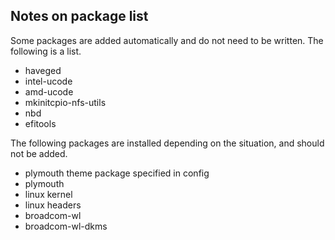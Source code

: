 ## Notes on package list

Some packages are added automatically and do not need to be written. The following is a list.

- haveged
- intel-ucode
- amd-ucode
- mkinitcpio-nfs-utils
- nbd
- efitools

The following packages are installed depending on the situation, and should not be added.

- plymouth theme package specified in config
- plymouth
- linux kernel
- linux headers
- broadcom-wl
- broadcom-wl-dkms